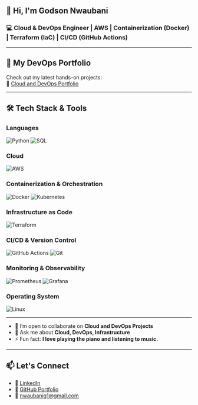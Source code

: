 ## 👋 Hi, I'm Godson Nwaubani

### 💻 Cloud & DevOps Engineer | AWS | Containerization (Docker) | Terraform (IaC) | CI/CD (GitHub Actions)

---

## 📂 My DevOps Portfolio
Check out my latest hands-on projects:  
🔗 [Cloud and DevOps Portfolio](https://github.com/Nwaubani-Godson/Cloud-and-DevOps-Portfolio)

---

## 🛠️ Tech Stack & Tools

### **Languages**
![Python](https://img.shields.io/badge/Python-3776AB.svg?style=for-the-badge&logo=python&logoColor=white)
![SQL](https://img.shields.io/badge/SQL-4479A1.svg?style=for-the-badge&logo=postgresql&logoColor=white)

### **Cloud**
![AWS](https://img.shields.io/badge/AWS-%23FF9900.svg?style=for-the-badge&logo=amazon-aws&logoColor=white)

### **Containerization & Orchestration**
![Docker](https://img.shields.io/badge/Docker-2496ED.svg?style=for-the-badge&logo=docker&logoColor=white)
![Kubernetes](https://img.shields.io/badge/Kubernetes-326CE5.svg?style=for-the-badge&logo=kubernetes&logoColor=white)

### **Infrastructure as Code**
![Terraform](https://img.shields.io/badge/Terraform-623CE4.svg?style=for-the-badge&logo=terraform&logoColor=white)

### **CI/CD & Version Control**
![GitHub Actions](https://img.shields.io/badge/GitHub_Actions-2088FF?style=for-the-badge&logo=github-actions&logoColor=white)
![Git](https://img.shields.io/badge/Git-F05032.svg?style=for-the-badge&logo=git&logoColor=white)

### **Monitoring & Observability**
![Prometheus](https://img.shields.io/badge/Prometheus-E6522C.svg?style=for-the-badge&logo=prometheus&logoColor=white)
![Grafana](https://img.shields.io/badge/Grafana-F46800.svg?style=for-the-badge&logo=grafana&logoColor=white)

### **Operating System**
![Linux](https://img.shields.io/badge/Linux-FCC624.svg?style=for-the-badge&logo=linux&logoColor=black)

---

- 👯 I’m open to collaborate on **Cloud and DevOps Projects**
- 💬 Ask me about **Cloud, DevOps, Infrastructure**
- ⚡ Fun fact: **I love playing the piano and listening to music.**

---

## 📫 Let's Connect
- 🔗 [LinkedIn](https://www.linkedin.com/in/nwaubani-godson)
- 📂 [GitHub Portfolio](https://github.com/Nwaubani-Godson/Cloud-and-DevOps-Portfolio)
- 📧 nwaubanig1@gmail.com
